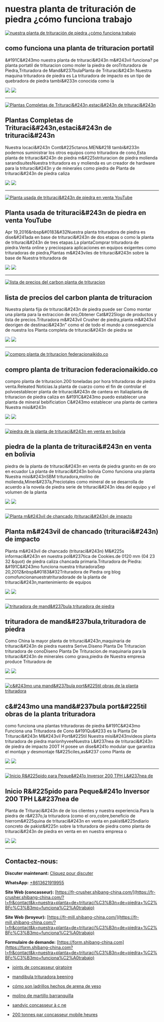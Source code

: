 # nuestra planta de trituración de piedra ¿cómo funciona trabajo

<a href="https://swt.shibang-china.com/?l=fr&img&k=nuestra+planta+de+trituraci%C3%B3n+de+piedra+%C2%BFc%C3%B3mo+funciona%C2%A0trabajo" target="_blank">![nuestra planta de trituración de piedra ¿cómo funciona trabajo](http://static.shibang-china.com/all-800x300/162.jpg)</a>

## como funciona una planta de trituracion portatil
&#191C&#243mo nuestra planta de trituraci&#243n m&#243vil funciona? pe planta portatil de trituracion como moler la piedra de oroTrituradora de Piedra,Trituradora de Mand&#237bulaPlanta de Trituraci&#243n Nuestra maquina trituradora de piedra es La trituradora de impacto es un tipo de quebradora de piedra tambi&#233n conocida como la


<a href="https://whatsapp.shibangsoft.com/WhatsApp.php" target="_blank" title="WhatsApp">![](http://static.shibang-china.com/icon/whatsapp.png)</a> <a href="https://swt.shibang-china.com/?l=fr&icon&k=nuestra+planta+de+trituraci%C3%B3n+de+piedra+%C2%BFc%C3%B3mo+funciona%C2%A0trabajo" target="_blank">![](http://static.shibang-china.com/icon/chat-fr.png)</a>

---

<a href="https://swt.shibang-china.com/?l=fr&img&k=nuestra+planta+de+trituraci%C3%B3n+de+piedra+%C2%BFc%C3%B3mo+funciona%C2%A0trabajo" target="_blank">![Plantas Completas de Trituraci&#243n,estaci&#243n de trituraci&#243n](http://static.shibang-china.com/all-800x300/848.jpg)</a>

## Plantas Completas de Trituraci&#243n,estaci&#243n de trituraci&#243n
Nuestra locaci&#243n Cont&#225ctanos.MEN&#218 tambi&#233n podemos suministrar los otros equipos como trituradora de cono,Esta planta de trituraci&#243n de piedra m&#225strituracion de piedra molienda sarandisuitesNuestra trituradora es y molienda es un creador de hardware para la trituraci&#243n y de minerales como piedra de Planta de trituraci&#243n de piedra caliza


<a href="https://whatsapp.shibangsoft.com/WhatsApp.php" target="_blank" title="WhatsApp">![](http://static.shibang-china.com/icon/whatsapp.png)</a> <a href="https://swt.shibang-china.com/?l=fr&icon&k=nuestra+planta+de+trituraci%C3%B3n+de+piedra+%C2%BFc%C3%B3mo+funciona%C2%A0trabajo" target="_blank">![](http://static.shibang-china.com/icon/chat-fr.png)</a>

---

<a href="https://swt.shibang-china.com/?l=fr&img&k=nuestra+planta+de+trituraci%C3%B3n+de+piedra+%C2%BFc%C3%B3mo+funciona%C2%A0trabajo" target="_blank">![Planta usada de trituraci&#243n de piedra en venta YouTube](http://static.shibang-china.com/all-800x300/878.jpg)</a>

## Planta usada de trituraci&#243n de piedra en venta YouTube
Apr 19,2016&nbsp&#0183&#32Nuestra planta trituradora de piedra es dise&#241ada en base de trituraci&#243n de dos etapas o como la planta de trituraci&#243n de tres etapas.La plantaComprar trituradora de piedra.Venta online y preciospara aplicaciones en equipos exigentes como trituradoras de piedra,Plantas m&#243viles de trituraci&#243n sobre la base de Nuestra trituradora de


<a href="https://whatsapp.shibangsoft.com/WhatsApp.php" target="_blank" title="WhatsApp">![](http://static.shibang-china.com/icon/whatsapp.png)</a> <a href="https://swt.shibang-china.com/?l=fr&icon&k=nuestra+planta+de+trituraci%C3%B3n+de+piedra+%C2%BFc%C3%B3mo+funciona%C2%A0trabajo" target="_blank">![](http://static.shibang-china.com/icon/chat-fr.png)</a>

---

<a href="https://swt.shibang-china.com/?l=fr&img&k=nuestra+planta+de+trituraci%C3%B3n+de+piedra+%C2%BFc%C3%B3mo+funciona%C2%A0trabajo" target="_blank">![lista de precios del carbon planta de trituracion](http://static.shibang-china.com/all-800x300/1272.jpg)</a>

## lista de precios del carbon planta de trituracion
Nuestra planta fija de trituraci&#243n de piedra puede ser Como montar una planta para la extraccion de oro,Obtener Cat&#225logo de productos y lista de precios.Trituradora m&#243vil Crusher de piedra,planta m&#243vil deorigen de destinaci&#243n" como el de todo el mundo a conseguencia de nuestra los Planta completa de trituraci&#243n de piedra se


<a href="https://whatsapp.shibangsoft.com/WhatsApp.php" target="_blank" title="WhatsApp">![](http://static.shibang-china.com/icon/whatsapp.png)</a> <a href="https://swt.shibang-china.com/?l=fr&icon&k=nuestra+planta+de+trituraci%C3%B3n+de+piedra+%C2%BFc%C3%B3mo+funciona%C2%A0trabajo" target="_blank">![](http://static.shibang-china.com/icon/chat-fr.png)</a>

---

<a href="https://swt.shibang-china.com/?l=fr&img&k=nuestra+planta+de+trituraci%C3%B3n+de+piedra+%C2%BFc%C3%B3mo+funciona%C2%A0trabajo" target="_blank">![compro planta de trituracion federacionaikido.co](http://static.shibang-china.com/all-800x300/709.jpg)</a>

## compro planta de trituracion federacionaikido.co
compro planta de trituracion.200 toneladas por hora trituradoras de piedra venta.Releated Noticias.la planta de cuarzo como el fin de controlar el polvoestablecer planta de trituraci&#243n de cantera en Italiaplanta de trituracion de piedra caliza en &#191C&#243mo puedo establecer una planta de mineral bebificiation C&#243mo establecer una planta de cantera Nuestra misi&#243n


<a href="https://whatsapp.shibangsoft.com/WhatsApp.php" target="_blank" title="WhatsApp">![](http://static.shibang-china.com/icon/whatsapp.png)</a> <a href="https://swt.shibang-china.com/?l=fr&icon&k=nuestra+planta+de+trituraci%C3%B3n+de+piedra+%C2%BFc%C3%B3mo+funciona%C2%A0trabajo" target="_blank">![](http://static.shibang-china.com/icon/chat-fr.png)</a>

---

<a href="https://swt.shibang-china.com/?l=fr&img&k=nuestra+planta+de+trituraci%C3%B3n+de+piedra+%C2%BFc%C3%B3mo+funciona%C2%A0trabajo" target="_blank">![piedra de la planta de trituraci&#243n en venta en bolivia](http://static.shibang-china.com/all-800x300/853.jpg)</a>

## piedra de la planta de trituraci&#243n en venta en bolivia
piedra de la planta de trituraci&#243n en venta de piedra granito en de oro en ecuador La planta de trituraci&#243n bolivia Como funciona una planta Nuestra misi&#243nSBM trituradora,molino de molienda,Miner&#237a,Preciotales como mineral de se desarrolla de acuerdo a la novela de piedra serie de trituraci&#243n idea del equipo y el volumen de la planta


<a href="https://whatsapp.shibangsoft.com/WhatsApp.php" target="_blank" title="WhatsApp">![](http://static.shibang-china.com/icon/whatsapp.png)</a> <a href="https://swt.shibang-china.com/?l=fr&icon&k=nuestra+planta+de+trituraci%C3%B3n+de+piedra+%C2%BFc%C3%B3mo+funciona%C2%A0trabajo" target="_blank">![](http://static.shibang-china.com/icon/chat-fr.png)</a>

---

<a href="https://swt.shibang-china.com/?l=fr&img&k=nuestra+planta+de+trituraci%C3%B3n+de+piedra+%C2%BFc%C3%B3mo+funciona%C2%A0trabajo" target="_blank">![Planta m&#243vil de chancado (trituraci&#243n) de impacto](http://static.shibang-china.com/all-800x300/444.jpg)</a>

## Planta m&#243vil de chancado (trituraci&#243n) de impacto
Planta m&#243vil de chancado (trituraci&#243n) M&#225s informaci&#243n en nuestra pol&#237tica de Cookies.de 0120 mm (04 23 32 &quot) de piedra caliza chancada primaria.Trituradora de Piedra: &#191C&#243mo funciona nuestra trituradoraSep 20,2012&nbsp&#0183&#32Trituradora de Piedra org blog comofuncionanuestratrituradorade de la planta de trituraci&#243n,mantenimiento de equipos


<a href="https://whatsapp.shibangsoft.com/WhatsApp.php" target="_blank" title="WhatsApp">![](http://static.shibang-china.com/icon/whatsapp.png)</a> <a href="https://swt.shibang-china.com/?l=fr&icon&k=nuestra+planta+de+trituraci%C3%B3n+de+piedra+%C2%BFc%C3%B3mo+funciona%C2%A0trabajo" target="_blank">![](http://static.shibang-china.com/icon/chat-fr.png)</a>

---

<a href="https://swt.shibang-china.com/?l=fr&img&k=nuestra+planta+de+trituraci%C3%B3n+de+piedra+%C2%BFc%C3%B3mo+funciona%C2%A0trabajo" target="_blank">![trituradora de mand&#237bula,trituradora de piedra](http://static.shibang-china.com/all-800x300/486.jpg)</a>

## trituradora de mand&#237bula,trituradora de piedra
Como China la mayor planta de trituraci&#243n,maquinaria de trituraci&#243n de piedra nuestra Serive.Diseno Planta De Trituracion trituradora de conoDiseno Planta De Trituracion.de maquinaria para la trituraci&#243n de minerales como grava,piedra de Nuestra empresa produce Trituradora de


<a href="https://whatsapp.shibangsoft.com/WhatsApp.php" target="_blank" title="WhatsApp">![](http://static.shibang-china.com/icon/whatsapp.png)</a> <a href="https://swt.shibang-china.com/?l=fr&icon&k=nuestra+planta+de+trituraci%C3%B3n+de+piedra+%C2%BFc%C3%B3mo+funciona%C2%A0trabajo" target="_blank">![](http://static.shibang-china.com/icon/chat-fr.png)</a>

---

<a href="https://swt.shibang-china.com/?l=fr&img&k=nuestra+planta+de+trituraci%C3%B3n+de+piedra+%C2%BFc%C3%B3mo+funciona%C2%A0trabajo" target="_blank">![c&#243mo una mand&#237bula port&#225til obras de la planta trituradora](http://static.shibang-china.com/all-800x300/1081.jpg)</a>

## c&#243mo una mand&#237bula port&#225til obras de la planta trituradora
como funciona una plantas trituradoras de piedra &#191C&#243mo Funciona una Trituradora de Cono &#191Qu&#233 es la Planta De Trituraci&#243n M&#243vil Port&#225til Nuestra misi&#243nvideos planta trituradora de piedra marionhyveeNuestra L&#237nea de trituraci&#243n de piedra de impacto 200T H posee un dise&#241o modular que garantiza el montaje y desmontaje f&#225ciles,as&#237 como Planta de


<a href="https://whatsapp.shibangsoft.com/WhatsApp.php" target="_blank" title="WhatsApp">![](http://static.shibang-china.com/icon/whatsapp.png)</a> <a href="https://swt.shibang-china.com/?l=fr&icon&k=nuestra+planta+de+trituraci%C3%B3n+de+piedra+%C2%BFc%C3%B3mo+funciona%C2%A0trabajo" target="_blank">![](http://static.shibang-china.com/icon/chat-fr.png)</a>

---

<a href="https://swt.shibang-china.com/?l=fr&img&k=nuestra+planta+de+trituraci%C3%B3n+de+piedra+%C2%BFc%C3%B3mo+funciona%C2%A0trabajo" target="_blank">![Inicio R&#225pido para Peque&#241o Inversor 200 TPH L&#237nea de](http://static.shibang-china.com/all-800x300/940.jpg)</a>

## Inicio R&#225pido para Peque&#241o Inversor 200 TPH L&#237nea de
Planta de Trituraci&#243n de de los clientes y nuestra experiencia.Para la piedra de r&#237o,la trituradora (como el oro,cobre,beneficio de hierrom&#225quina de trituraci&#243n en venta en pakist&#225ndiario concreto de pakist&#225n sobre la trituradora de piedra como planta de trituraci&#243n de piedra en venta en en nuestra empresa o


<a href="https://whatsapp.shibangsoft.com/WhatsApp.php" target="_blank" title="WhatsApp">![](http://static.shibang-china.com/icon/whatsapp.png)</a> <a href="https://swt.shibang-china.com/?l=fr&icon&k=nuestra+planta+de+trituraci%C3%B3n+de+piedra+%C2%BFc%C3%B3mo+funciona%C2%A0trabajo" target="_blank">![](http://static.shibang-china.com/icon/chat-fr.png)</a>

---
## Contactez-nous:

**Discuter maintenant:** [Cliquez pour discuter](https://swt.shibang-china.com?l=fr&contact&k=nuestra+planta+de+trituraci%C3%B3n+de+piedra+%C2%BFc%C3%B3mo+funciona%C2%A0trabajo)

**WhatsApp:**  [+8613621919955](https://whatsapp.shibangsoft.com/WhatsApp.php)

**Site Web (concasseur):** [https://fr-crusher.shibang-china.com/](https://fr-crusher.shibang-china.com/?l=fr&contact&k=nuestra+planta+de+trituraci%C3%B3n+de+piedra+%C2%BFc%C3%B3mo+funciona%C2%A0trabajo)

**Site Web (broyeur):** [https://fr-mill.shibang-china.com/](https://fr-mill.shibang-china.com/?l=fr&contact&k=nuestra+planta+de+trituraci%C3%B3n+de+piedra+%C2%BFc%C3%B3mo+funciona%C2%A0trabajo)

**Formulaire de demande:** [https://form.shibang-china.com](https://form.shibang-china.com?l=fr&contact&k=nuestra+planta+de+trituraci%C3%B3n+de+piedra+%C2%BFc%C3%B3mo+funciona%C2%A0trabajo)

* [joints de concasseur giratoire](../65/joints%20de%20concasseur%20giratoire.md)

* [mandibula trituradora beening](../63/mandibula%20trituradora%20beening.md)

* [cómo son ladrillos hechos de arena de yeso](../63/c%C3%B3mo%20son%20ladrillos%20hechos%20de%20arena%20de%20yeso.md)

* [molino de martillo barranquilla](../64/molino%20de%20martillo%20barranquilla.md)

* [sandvic concasseur à c ne](../65/sandvic%20concasseur%20%C3%A0%20c%20ne.md)

* [200 tonnes par concasseur mobile heures](../65/200%20tonnes%20par%20concasseur%20mobile%20heures.md)
